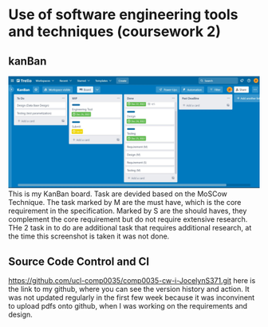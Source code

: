 # Use of software engineering tools and techniques (coursework 2)

## kanBan   
![image](test_screenshot/kanban_2.jpg) 
This is my KanBan board. Task are devided based on the MoSCow Technique. The task marked by M are the must have, which is the core requirement in the specification. Marked by S are the should haves, they complement the core requirement but do not require extensive research. THe 2 task in to do are additional task that requires additional research, at the time this screenshot is taken it was not done.

## Source Code Control and CI
https://github.com/ucl-comp0035/comp0035-cw-i-JocelynS371.git
here is the link to my github, where you can see the version history and action. It was not updated regularly in the first few week because it was inconvinent to upload pdfs onto github, when I was working on the requirements and design.

